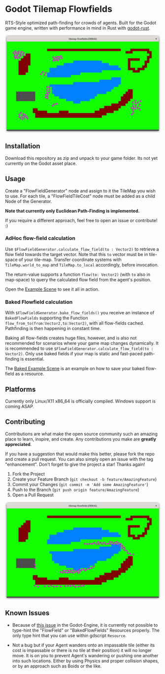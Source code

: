 # Godot Tilemap Flowfields

RTS-Style optimized path-finding for crowds of agents. Built for the Godot game engine, written with performance in mind in Rust with [godot-rust](https://godot-rust.github.io).

<div align="center">
  <a href="https://github.com/arnemileswinter/godot-tilemap-flowfields">
    <img src=".screenshots/screenshot1.png" alt="Screenshot 1">
  </a>
</div>


## Installation

Download this repository as zip and unpack to your game folder.
Its not yet currently on the Godot asset place.

## Usage

Create a "FlowFieldGenerator" node and assign to it the TileMap you wish to use.
For each tile, a "FlowFieldTileCost" node must be added as a child Node of the Generator. 

**Note that currently only Euclidean Path-Finding is implemented.**

If you require a different approach, feel free to open an issue or contribute! :)

### AdHoc flow-field calculation

Use `$FlowFieldGenerator.calculate_flow_field(to : Vector2)` to retrieve a flow field towards the target vector.
Note that this `to` vector must be in tile-space of your tile-map. Transfer coordinate systems with `TileMap.world_to_map` and `TileMap.to_local` accordingly, before invocation.

The return-value supports a function `flow(to: Vector2)` (with `to` also in map-space) to query the calculated flow field from the agent's position.

Open the [Example Scene](https://github.com/arnemileswinter/godot-tilemap-flowfields/tree/main/addons/tilemap_flowfields/examples/adhoc) to see it all in action.

### Baked Flowfield calculation

With `$FlowFieldGenerator.bake_flow_fields()` you receive an instance of `BakedFlowFields` supporting the Function `flow_from_to(from:Vector2,to:Vector2)`, with all flow-fields cached. Pathfinding is then happening in constant time.

Baking all flow-fields creates huge files, however, and is also not recommended for scenarios where your game map changes dynamically. It is recommended to use `$FlowFieldGenerator.calculate_flow_field(to : Vector2)`.
Only use baked fields if your map is static and fast-paced path-finding is essential.

The [Baked Example Scene](https://github.com/arnemileswinter/godot-tilemap-flowfields/tree/main/addons/tilemap_flowfields/examples/adhoc) is an example on how to save your baked flow-field as a resource.

## Platforms

Currently only Linux/X11 x86_64 is officially compiled.
Windows support is coming ASAP.

## Contributing

Contributions are what make the open source community such an amazing place to learn, inspire, and create. Any contributions you make are **greatly appreciated**.

If you have a suggestion that would make this better, please fork the repo and create a pull request. You can also simply open an issue with the tag "enhancement".
Don't forget to give the project a star! Thanks again!

1. Fork the Project
2. Create your Feature Branch (`git checkout -b feature/AmazingFeature`)
3. Commit your Changes (`git commit -m 'Add some AmazingFeature'`)
4. Push to the Branch (`git push origin feature/AmazingFeature`)
5. Open a Pull Request

<div align="center">
  <a href="https://github.com/arnemileswinter/godot-tilemap-flowfields">
    <img src=".screenshots/screenshot2.png" alt="Screenshot 2">
  </a>
</div>

## Known Issues

- Because of [this issue](https://github.com/godot-rust/godot-rust/issues/905) in the Godot-Engine, it is currently not possible to type-hint the "FlowField" or "BakedFlowFields" Resources properly.
The only type hint that you can use within gdscript `Resource`.

- Not a bug but if your Agent wanders onto an impassable tile (either its cost is impassable or there is no tile at their position) it will no longer move. It is on you to prevent Agent's wandering or pushing one another into such locations. Either by using Physics and proper collision shapes, or by an approach such as Boids or the like.